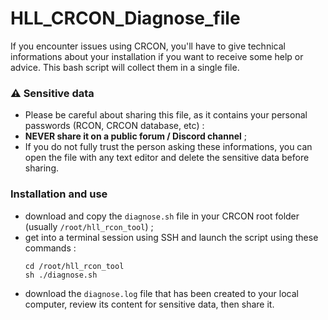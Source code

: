 # HLL_CRCON_Diagnose_file
If you encounter issues using CRCON, you'll have to give technical informations about your installation if you want to receive some help or advice. This bash script will collect them in a single file.

### :warning: Sensitive data
- Please be careful about sharing this file, as it contains your personal passwords (RCON, CRCON database, etc) :
- **NEVER share it on a public forum / Discord channel** ;
- If you do not fully trust the person asking these informations, you can open the file with any text editor and delete the sensitive data before sharing.

### Installation and use 
- download and copy the `diagnose.sh` file in your CRCON root folder (usually `/root/hll_rcon_tool`) ;
- get into a terminal session using SSH and launch the script using these commands :
  ```shell
  cd /root/hll_rcon_tool
  sh ./diagnose.sh
  ```
- download the `diagnose.log` file that has been created to your local computer, review its content for sensitive data, then share it.
